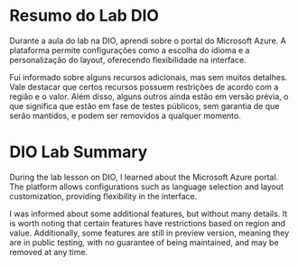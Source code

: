 # Resumo do Lab DIO

Durante a aula do lab na DIO, aprendi sobre o portal do Microsoft Azure. A plataforma permite configurações como a escolha do idioma e a personalização do layout, oferecendo flexibilidade na interface.

Fui informado sobre alguns recursos adicionais, mas sem muitos detalhes. Vale destacar que certos recursos possuem restrições de acordo com a região e o valor. Além disso, alguns outros ainda estão em versão prévia, o que significa que estão em fase de testes públicos, sem garantia de que serão mantidos, e podem ser removidos a qualquer momento.


# DIO Lab Summary

During the lab lesson on DIO, I learned about the Microsoft Azure portal. The platform allows configurations such as language selection and layout customization, providing flexibility in the interface.

I was informed about some additional features, but without many details. It is worth noting that certain features have restrictions based on region and value. Additionally, some features are still in preview version, meaning they are in public testing, with no guarantee of being maintained, and may be removed at any time.
